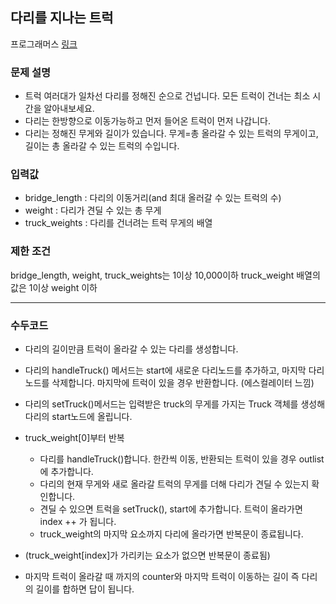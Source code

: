 ## 다리를 지나는 트럭

프로그래머스 [링크](https://programmers.co.kr/learn/courses/30/lessons/42583)

### 문제 설명

- 트럭 여러대가 일차선 다리를 정해진 순으로 건넙니다. 모든 트럭이 건너는 최소 시간을 알아내보세요.
- 다리는 한방향으로 이동가능하고 먼저 들어온 트럭이 먼저 나갑니다.
- 다리는 정해진 무게와 길이가 있습니다. 무게=총 올라갈 수 있는 트럭의 무게이고, 길이는 총 올라갈 수 있는 트럭의 수입니다.

### 입력값

- bridge_length : 다리의 이동거리(and 최대 올러갈 수 있는 트럭의 수)
- weight : 다리가 견딜 수 있는 총 무게
- truck_weights : 다리를 건너려는 트럭 무게의 배열

### 제한 조건

bridge_length, weight, truck_weights는 1이상 10,000이하
truck_weight 배열의 값은 1이상 weight 이하

---

### 수두코드

- 다리의 길이만큼 트럭이 올라갈 수 있는 다리를 생성합니다.
- 다리의 handleTruck() 메서드는 start에 새로운 다리노드를 추가하고, 마지막 다리노드를 삭제합니다. 마지막에 트럭이 있을 경우 반환합니다. (에스컬레이터 느낌)
- 다리의 setTruck()메서드는 입력받은 truck의 무게를 가지는 Truck 객체를 생성해 다리의 start노드에 올립니다.

- truck_weight[0]부터 반복
  - 다리를 handleTruck()합니다. 한칸씩 이동, 반환되는 트럭이 있을 경우 outlist에 추가합니다.
  - 다리의 현재 무게와 새로 올라갈 트럭의 무게를 더해 다리가 견딜 수 있는지 확인합니다.
  - 견딜 수 있으면 트럭을 setTruck(), start에 추가합니다. 트럭이 올라가면 index ++ 가 됩니다.
  - truck_weight의 마지막 요소까지 다리에 올라가면 반복문이 종료됩니다.
- (truck_weight[index]가 가리키는 요소가 없으면 반복문이 종료됨)

- 마지막 트럭이 올라갈 때 까지의 counter와 마지막 트럭이 이동하는 길이 즉 다리의 길이를 합하면 답이 됩니다.
